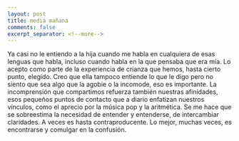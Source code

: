 ```yaml
--- 
layout: post 
title: media mañana 
comments: false 
excerpt_separator: <!--more--> 
--- 
```


Ya casi no le entiendo a la hija cuando me habla en cualquiera de esas lenguas que habla, incluso cuando habla en la que pensaba que era mía. Lo acepto como parte de la experiencia de crianza que hemos, hasta cierto punto, elegido. Creo que ella tampoco entiende lo que le digo pero no siento que sea algo que la agobie o la incomode, eso es importante. La incomprensión que compartimos refuerza también nuestras afinidades, esos pequeños puntos de contacto que a diario enfatizan nuestros vínculos, como el aprecio por la música pop y la aritmética. Se me hace que se sobreestima la necesidad de entender y entenderse, de intercambiar claridades. A veces es hasta contraproducente. Lo mejor, muchas veces, es encontrarse y comulgar en la confusión. 
